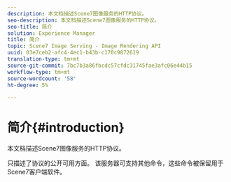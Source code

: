 ```yaml
---
description: 本文档描述Scene7图像服务的HTTP协议。
seo-description: 本文档描述Scene7图像服务的HTTP协议。
seo-title: 简介
solution: Experience Manager
title: 简介
topic: Scene7 Image Serving - Image Rendering API
uuid: 03e7ceb2-afc4-4ec1-b43b-c170c9872619
translation-type: tm+mt
source-git-commit: 7bc7b3a86fbcdc57cfdc31745fae3afc06e44b15
workflow-type: tm+mt
source-wordcount: '58'
ht-degree: 5%

---
```



# 简介{#introduction}

本文档描述Scene7图像服务的HTTP协议。

只描述了协议的公开可用方面。 该服务器可支持其他命令，这些命令被保留用于Scene7客户端软件。
